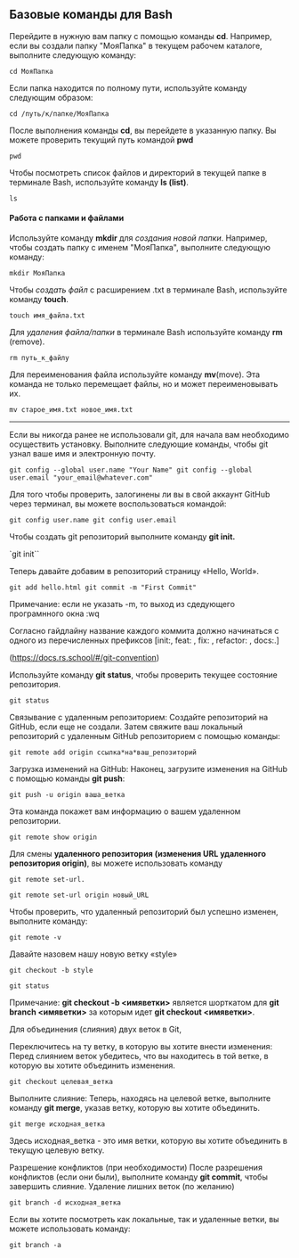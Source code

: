 ## Базовые команды для Bash

Перейдите в нужную вам папку с помощью команды **cd**. Например, если вы создали папку "МояПапка" в текущем рабочем каталоге, выполните следующую команду:

`cd МояПапка`

Если папка находится по полному пути, используйте команду следующим образом:

`cd /путь/к/папке/МояПапка`

После выполнения команды **cd**, вы перейдете в указанную папку. Вы можете проверить текущий путь командой **pwd**

`pwd`

Чтобы посмотреть список файлов и директорий в текущей папке в терминале Bash, используйте команду **ls (list)**.

`ls`

#### Работа с папками и файлами

Используйте команду **mkdir** для _создания новой папки_.
Например, чтобы создать папку с именем "МояПапка", выполните следующую команду:

`mkdir МояПапка`

Чтобы _создать файл_ с расширением .txt в терминале Bash, используйте команду **touch**.

`touch имя_файла.txt`

Для _удаления файла/папки_ в терминале Bash используйте команду **rm** (remove).

`rm путь_к_файлу`

Для переименования файла используйте команду **mv**(move).
Эта команда не только перемещает файлы, но и может переименовывать их.

`mv старое_имя.txt новое_имя.txt`

---

Если вы никогда ранее не использовали git, для начала вам необходимо осуществить установку. Выполните следующие команды, чтобы git узнал ваше имя и электронную почту.

`git config --global user.name "Your Name"
git config --global user.email "your_email@whatever.com"`

Для того чтобы проверить, залогинены ли вы в свой аккаунт GitHub через терминал, вы можете воспользоваться командой:

`git config user.name
git config user.email`

Чтобы создать git репозиторий выполните команду **git init.**

`git init``

Теперь давайте добавим в репозиторий страницу «Hello, World».

`git add hello.html
git commit -m "First Commit"`

Примечание: если не указать -m, то выход из сдедующего програмнного окна :wq

Согласно гайдлайну название каждого коммита должно начинаться с одного из перечисленных префиксов [init:, feat: , fix: , refactor: , docs:.]

(https://docs.rs.school/#/git-convention)

Используйте команду **git status**, чтобы проверить текущее состояние репозитория.

`git status`

Связывание с удаленным репозиторием:
Создайте репозиторий на GitHub, если еще не создали. Затем свяжите ваш локальный репозиторий с удаленным GitHub репозиторием с помощью команды:

`git remote add origin ссылка*на*ваш_репозиторий`

Загрузка изменений на GitHub:
Наконец, загрузите изменения на GitHub с помощью команды **git push**:

`git push -u origin ваша_ветка`

Эта команда покажет вам информацию о вашем удаленном репозитории.

`git remote show origin`

Для смены **удаленного репозитория (изменения URL удаленного репозитория origin)**, вы можете использовать команду

`git remote set-url.`

`git remote set-url origin новый_URL`

Чтобы проверить, что удаленный репозиторий был успешно изменен, выполните команду:

`git remote -v`

Давайте назовем нашу новую ветку «style»

`git checkout -b style`

`git status`

Примечание: **git checkout -b <имяветки>** является шорткатом для **git branch <имяветки>** за которым идет **git checkout <имяветки>**.

Для объединения (слияния) двух веток в Git,

Переключитесь на ту ветку, в которую вы хотите внести изменения:
Перед слиянием веток убедитесь, что вы находитесь в той ветке, в которую вы хотите объединить изменения.

`git checkout целевая_ветка`

Выполните слияние:
Теперь, находясь на целевой ветке, выполните команду **git merge**,
указав ветку, которую вы хотите объединить.

`git merge исходная_ветка`

Здесь исходная_ветка - это имя ветки, которую вы хотите объединить в текущую целевую ветку.

Разрешение конфликтов (при необходимости)
После разрешения конфликтов (если они были), выполните команду **git commit**, чтобы завершить слияние.
Удаление лишних веток (по желанию)

`git branch -d исходная_ветка`

Если вы хотите посмотреть как локальные, так и удаленные ветки, вы можете использовать команду:

`git branch -a`

